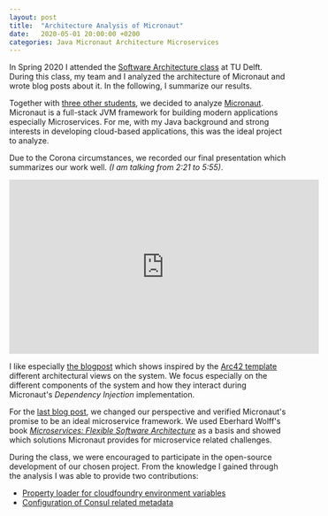 ```yaml
---
layout: post
title:  "Architecture Analysis of Micronaut"
date:   2020-05-01 20:00:00 +0200
categories: Java Micronaut Architecture Microservices
---
```


In Spring 2020 I attended the [Software Architecture class](https://desosa.nl/about.html) at TU Delft. During this class, my team and I analyzed the architecture of Micronaut and wrote blog posts about it. In the following, I summarize our results.
 
<!--
I have a deep passion for Software architecture and are therefore reading a lot about it. For example, I am following different architects on Twitter and regularly watch their conference talks. 
In practice, software architecture means for me finding pragmatic solutions which fulfill the quality attributes. This does not need to be the most advanced technical solution. Therefore, my expectations to this class where quite high, and I also was a bit worried if an academic lecture is a good possibility for me to extend my knowledge. Thankfully, this class was no only focusing on concepts, but also give us guidance to analyze an available open source project. With my short working experience, I obviously have not seen many large software projects and therefore could learn a lot.-->

Together with [three other students](https://desosa.nl/projects/micronaut/), we decided to analyze [Micronaut](http://micronaut.io/). Micronaut is a full-stack JVM framework for building modern applications especially Microservices. For me, with my Java background and strong interests in developing cloud-based applications, this was the ideal project to analyze.

Due to the Corona circumstances, we recorded our final presentation which summarizes our work well. _(I am talking from 2:21 to 5:55)_.
 
<iframe width="560" style="margin: 0 auto;display: block;" height="315" src="https://www.youtube.com/embed/kvqNdtkfRkQ" frameborder="0" allow="accelerometer; autoplay; encrypted-media; gyroscope; picture-in-picture" allowfullscreen></iframe>

I like especially [the blogpost](https://desosa.nl/projects/micronaut/2020/03/17/from-vision-to-architecture.html) which shows inspired by the [Arc42 template](https://docs.arc42.org/home/) different architectural views on the system. We focus especially on the different components of the system and how they interact during Micronaut's _Dependency Injection_ implementation.

For the [last blog post](https://desosa.nl/projects/micronaut/2020/04/09/microservices-in-detail.html), we changed our perspective and verified Micronaut's promise to be an ideal microservice framework. We used Eberhard Wolff's book [_Microservices: Flexible Software Architecture_](https://www.oreilly.com/library/view/microservices-flexible-software/9780134650449/) as a basis and showed which solutions Micronaut provides for microservice related challenges.

During the class, we were encouraged to participate in the open-source development of our chosen project. From the knowledge I gained through the analysis I was able to provide two contributions:

* [Property loader for cloudfoundry environment variables](https://github.com/micronaut-projects/micronaut-core/pull/2928)
* [Configuration of Consul related metadata](https://github.com/micronaut-projects/micronaut-core/pull/3038)

